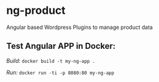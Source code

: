 # ng-product
Angular based Wordpress Plugins to manage product data


## Test Angular APP in Docker:
*Build:*
`docker build -t my-ng-app .`

*Run:*
`docker run -ti -p 8080:80 my-ng-app`